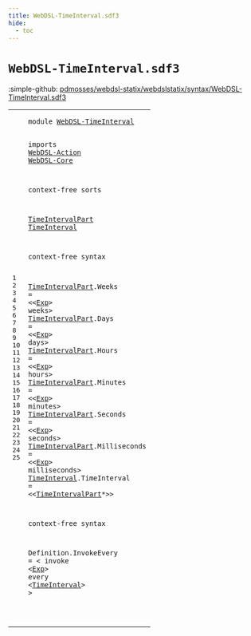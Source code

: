 ```yaml
---
title: WebDSL-TimeInterval.sdf3
hide:
  - toc
---
```


# `WebDSL-TimeInterval.sdf3`

:simple-github: [pdmosses/webdsl-statix/webdslstatix/syntax/WebDSL-TimeInterval.sdf3]

[pdmosses/webdsl-statix/webdslstatix/syntax/WebDSL-TimeInterval.sdf3]: https://github.com/pdmosses/webdsl-statix/blob/master/webdslstatix/syntax/WebDSL-TimeInterval.sdf3 "The source file on GitHub"

<div class="sdf3"><table class="highlighttable"><tbody><tr><td class="linenos"><div class="linenodiv"><pre><span></span>1
2
3
4
5
6
7
8
9
10
11
12
13
14
15
16
17
18
19
20
21
22
23
24
25
</pre></div></td>
<td class="code"><pre><code><span class="keyword">module</span> <a href="../webdsl-statix.sdf3/#WebDSL-TimeInterval_406_425" id="WebDSL-TimeInterval_7_26" title="Referenced at ../webdsl-statix.sdf3 line 25">WebDSL-TimeInterval</a>

<span class="keyword">imports</span>
  <a href="../WebDSL-Action.sdf3/#WebDSL-Action_7_20" id="WebDSL-Action_38_51" title="Defined at ../WebDSL-Action.sdf3 line 1">WebDSL-Action</a>
  <a href="../WebDSL-Core.sdf3/#WebDSL-Core_7_18" id="WebDSL-Core_54_65" title="Defined at ../WebDSL-Core.sdf3 line 1">WebDSL-Core</a>

<span class="keyword">context-free sorts</span>

  <a href="#TimeIntervalPart_439_455" id="TimeIntervalPart_89_105" title="Referenced at line 19">TimeIntervalPart</a> <a href="#TimeInterval_534_546" id="TimeInterval_106_118" title="Referenced at line 24">TimeInterval</a>

<span class="keyword">context-free syntax</span>

  <a href="#TimeIntervalPart_439_455" id="TimeIntervalPart_143_159" title="Referenced at line 19">TimeIntervalPart</a>.<span class="cons_Constructor"><span id="Weeks_160_165" title="Not referenced locally, nor via imports">Weeks</span></span> = &lt;&lt;<a href="../WebDSL-Action.sdf3/#Exp_757_760" id="Exp_170_173" title="Defined at ../WebDSL-Action.sdf3 line 34, 35, 36, 37, 179, 183, 190, 191, 192, 193, 214, 235, 237, 238, 239, 240, 249, 251, 252, 253, 254, 256, 281, 282, 283, 284, 285, 286, 288, 289, 290, 304, 305, 306, 307, 317, 321, 322, 323, 324, 325, 326, 327, 335, 395, 396, 397, 398, 401, 402">Exp</a>&gt; <span class="cons_String">weeks</span>&gt;
  <a href="#TimeIntervalPart_439_455" id="TimeIntervalPart_184_200" title="Referenced at line 19">TimeIntervalPart</a>.<span class="cons_Constructor"><span id="Days_201_205" title="Not referenced locally, nor via imports">Days</span></span> = &lt;&lt;<a href="../WebDSL-Action.sdf3/#Exp_757_760" id="Exp_210_213" title="Defined at ../WebDSL-Action.sdf3 line 34, 35, 36, 37, 179, 183, 190, 191, 192, 193, 214, 235, 237, 238, 239, 240, 249, 251, 252, 253, 254, 256, 281, 282, 283, 284, 285, 286, 288, 289, 290, 304, 305, 306, 307, 317, 321, 322, 323, 324, 325, 326, 327, 335, 395, 396, 397, 398, 401, 402">Exp</a>&gt; <span class="cons_String">days</span>&gt;
  <a href="#TimeIntervalPart_439_455" id="TimeIntervalPart_223_239" title="Referenced at line 19">TimeIntervalPart</a>.<span class="cons_Constructor"><span id="Hours_240_245" title="Not referenced locally, nor via imports">Hours</span></span> = &lt;&lt;<a href="../WebDSL-Action.sdf3/#Exp_757_760" id="Exp_250_253" title="Defined at ../WebDSL-Action.sdf3 line 34, 35, 36, 37, 179, 183, 190, 191, 192, 193, 214, 235, 237, 238, 239, 240, 249, 251, 252, 253, 254, 256, 281, 282, 283, 284, 285, 286, 288, 289, 290, 304, 305, 306, 307, 317, 321, 322, 323, 324, 325, 326, 327, 335, 395, 396, 397, 398, 401, 402">Exp</a>&gt; <span class="cons_String">hours</span>&gt;
  <a href="#TimeIntervalPart_439_455" id="TimeIntervalPart_264_280" title="Referenced at line 19">TimeIntervalPart</a>.<span class="cons_Constructor"><span id="Minutes_281_288" title="Not referenced locally, nor via imports">Minutes</span></span> = &lt;&lt;<a href="../WebDSL-Action.sdf3/#Exp_757_760" id="Exp_293_296" title="Defined at ../WebDSL-Action.sdf3 line 34, 35, 36, 37, 179, 183, 190, 191, 192, 193, 214, 235, 237, 238, 239, 240, 249, 251, 252, 253, 254, 256, 281, 282, 283, 284, 285, 286, 288, 289, 290, 304, 305, 306, 307, 317, 321, 322, 323, 324, 325, 326, 327, 335, 395, 396, 397, 398, 401, 402">Exp</a>&gt; <span class="cons_String">minutes</span>&gt;
  <a href="#TimeIntervalPart_439_455" id="TimeIntervalPart_309_325" title="Referenced at line 19">TimeIntervalPart</a>.<span class="cons_Constructor"><span id="Seconds_326_333" title="Not referenced locally, nor via imports">Seconds</span></span> = &lt;&lt;<a href="../WebDSL-Action.sdf3/#Exp_757_760" id="Exp_338_341" title="Defined at ../WebDSL-Action.sdf3 line 34, 35, 36, 37, 179, 183, 190, 191, 192, 193, 214, 235, 237, 238, 239, 240, 249, 251, 252, 253, 254, 256, 281, 282, 283, 284, 285, 286, 288, 289, 290, 304, 305, 306, 307, 317, 321, 322, 323, 324, 325, 326, 327, 335, 395, 396, 397, 398, 401, 402">Exp</a>&gt; <span class="cons_String">seconds</span>&gt;
  <a href="#TimeIntervalPart_439_455" id="TimeIntervalPart_354_370" title="Referenced at line 19">TimeIntervalPart</a>.<span class="cons_Constructor"><span id="Milliseconds_371_383" title="Not referenced locally, nor via imports">Milliseconds</span></span> = &lt;&lt;<a href="../WebDSL-Action.sdf3/#Exp_757_760" id="Exp_388_391" title="Defined at ../WebDSL-Action.sdf3 line 34, 35, 36, 37, 179, 183, 190, 191, 192, 193, 214, 235, 237, 238, 239, 240, 249, 251, 252, 253, 254, 256, 281, 282, 283, 284, 285, 286, 288, 289, 290, 304, 305, 306, 307, 317, 321, 322, 323, 324, 325, 326, 327, 335, 395, 396, 397, 398, 401, 402">Exp</a>&gt; <span class="cons_String">milliseconds</span>&gt;
  <a href="#TimeInterval_534_546" id="TimeInterval_409_421" title="Referenced at line 24">TimeInterval</a>.<span class="cons_Constructor"><span id="TimeInterval_422_434" title="Not referenced locally, nor via imports">TimeInterval</span></span> = &lt;&lt;<a href="#TimeIntervalPart_89_105" id="TimeIntervalPart_439_455" title="Defined at line 9, 13, 14, 15, 16, 17, 18">TimeIntervalPart</a>*&gt;&gt;

<span class="keyword">context-free syntax</span>

  <span id="Definition_483_493" title="Not referenced locally, nor via imports">Definition</span>.<span class="cons_Constructor"><span id="InvokeEvery_494_505" title="Not referenced locally, nor via imports">InvokeEvery</span></span> = &lt;
    <span class="cons_String">invoke</span> &lt;<a href="../WebDSL-Action.sdf3/#Exp_757_760" id="Exp_522_525" title="Defined at ../WebDSL-Action.sdf3 line 34, 35, 36, 37, 179, 183, 190, 191, 192, 193, 214, 235, 237, 238, 239, 240, 249, 251, 252, 253, 254, 256, 281, 282, 283, 284, 285, 286, 288, 289, 290, 304, 305, 306, 307, 317, 321, 322, 323, 324, 325, 326, 327, 335, 395, 396, 397, 398, 401, 402">Exp</a>&gt; <span class="cons_String">every</span> &lt;<a href="#TimeInterval_106_118" id="TimeInterval_534_546" title="Defined at line 9, 19">TimeInterval</a>&gt;
  &gt;

</code></pre></td></tr></tbody></table></div>